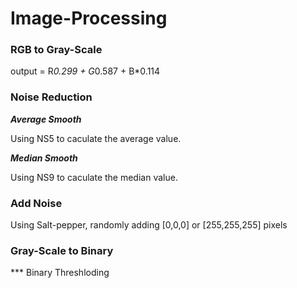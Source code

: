 # Image-Processing

### RGB to Gray-Scale
output = R*0.299 + G*0.587 + B*0.114

### Noise Reduction
***Average Smooth***

Using NS5 to caculate the average value.

***Median Smooth***

Using NS9 to caculate the median value.

### Add Noise

Using Salt-pepper, randomly adding [0,0,0] or [255,255,255] pixels

### Gray-Scale to Binary

*** Binary Threshloding

